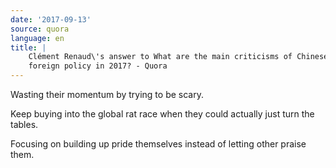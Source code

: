```yaml
---
date: '2017-09-13'
source: quora
language: en
title: |
    Clément Renaud\'s answer to What are the main criticisms of Chinese
    foreign policy in 2017? - Quora
---
```


Wasting their momentum by trying to be scary.

Keep buying into the global rat race when they could actually just turn
the tables.

Focusing on building up pride themselves instead of letting other praise
them.
